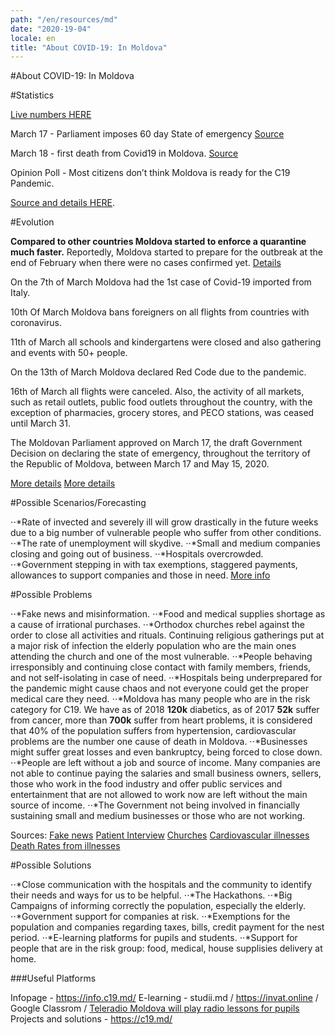 ```yaml
---
path: "/en/resources/md"
date: "2020-19-04"
locale: en
title: "About COVID-19: In Moldova"
---
```

#About COVID-19: In Moldova

#Statistics

[Live numbers HERE](https://info.c19.md/)

March 17 - Parliament imposes 60 day State of emergency
[Source](http://www.infotag.md/populis-en/283390/)

March 18 - first death from Covid19 in Moldova.
[Source](http://www.infotag.md/populis-en/283416/)

Opinion Poll - Most citizens don’t think Moldova is ready for the C19 Pandemic.

[Source and details HERE](http://www.infotag.md/populis-en/283386/).


#Evolution

**Compared to other countries Moldova started to enforce a quarantine much faster.** Reportedly, Moldova started to prepare for the outbreak at the end of February when there were no cases confirmed yet. [Details](https://www.moldova.org/en/moldova-prepares-for-an-outbreak-of-coronavirus-in-the-country/)

On the 7th of March Moldova had the 1st case of Covid-19 imported from Italy.

10th Of March Moldova bans foreigners on all flights from countries with coronavirus.

11th of March all schools and kindergartens were closed and also gathering and events with 50+ people.

On the 13th of March Moldova declared Red Code due to the pandemic.

16th of March all flights were canceled. Also, the activity of all markets, such as retail outlets, public food outlets throughout the country, with the exception of pharmacies, grocery stores, and PECO stations, was ceased until March 31.

The Moldovan Parliament approved on March 17, the draft Government Decision on declaring the state of emergency, throughout the territory of the Republic of Moldova, between March 17 and May 15, 2020.

[More details](https://ansp.md/index.php/subdiviziunile-teritoriale-ale-ansp-implicate-activ-in-supravegherea-controlul-si-prevenirea-infectiei-cu-coronavirus-de-tip-nou-covid-19/)
[More details](https://moldova.europalibera.org/a/pie%C8%9Bele-punctele-comerciale-%C8%99i-restaurantele-vor-fi-%C3%AEnchise-temporar-pentru-a-%C8%9Bine-sub-control-epidemia/30489134.html)


#Possible Scenarios/Forecasting

⋅⋅*Rate of invected and severely ill will grow drastically in the future weeks due to a big number of vulnerable people who suffer from other conditions.
⋅⋅*The rate of unemployment will skydive.
⋅⋅*Small and medium companies closing and going out of business.
⋅⋅*Hospitals overcrowded.
⋅⋅*Government stepping in with tax exemptions, staggered payments, allowances to support companies and those in need. [More info](https://unimedia.info/ro/news/a2b6225f8cc818f5/scutiri-de-impozite-si-plati-esalonate-vezi-planul-de-actiuni-al-guvernului-pentru-a-sustine-economia-si-cetatenii.html)


#Possible Problems

⋅⋅*Fake news and misinformation.
⋅⋅*Food and medical supplies shortage as a cause of irrational purchases.
⋅⋅*Orthodox churches rebel against the order to close all activities and rituals. Continuing religious gatherings put at a major risk of infection the elderly population who are the main ones attending the church and one of the most vulnerable.
⋅⋅*People behaving irresponsibly and continuing close contact with family members, friends, and not self-isolating in case of need.
⋅⋅*Hospitals being underprepared for the pandemic might cause chaos and not everyone could get the proper medical care they need.
⋅⋅*Moldova has many people who are in the risk category for C19. We have as of 2018 **120k** diabetics, as of 2017 **52k** suffer from cancer, more than **700k** suffer from heart problems, it is considered that 40% of the population suffers from hypertension, cardiovascular problems are the number one cause of death in Moldova.
⋅⋅*Businesses might suffer great losses and even bankruptcy, being forced to close down.
⋅⋅*People are left without a job and source of income. Many companies are not able to continue paying the salaries and small business owners, sellers, those who work in the food industry and offer public services and entertainment that are not allowed to work now are left without the main source of income.
⋅⋅*The Government not being involved in financially sustaining small and medium businesses or those who are not working.

Sources:
[Fake news](https://unimedia.info/ro/news/558adbbf3c48aade/fake-newsuri-in-plina-pandemie-politia-atentioneaza-oamenii-sa-nu-se-lase-manipulati.html)
[Patient Interview](https://unimedia.info/ro/news/d1d33f4208346856/italia-apelul-din-spital-al-uneia-dintre-primele-persoane-bolnave-de-coronavirus-am-vrut-sa-vedeti-in-ochii-si-corpul-meu-suferinta-foarte-putini-au-inteles-cu-adevarat-cu-ce-ne-confruntam.html)
[Churches](http://www.infotag.md/populis-en/283364/)
[Cardiovascular illnesses](https://msmps.gov.md/ro/content/peste-700-de-mii-de-moldoveni-sufera-de-afectiuni-cardiovasculare)
[Death Rates from illnesses](https://statistica.gov.md/newsview.php?l=ro&idc=168&id=6360)

#Possible Solutions

⋅⋅*Close communication with the hospitals and the community to identify their needs and ways for us to be helpful.
⋅⋅*The Hackathons.
⋅⋅*Big Campaigns of informing correctly the population, especially the elderly.
⋅⋅*Government support for companies at risk.
⋅⋅*Exemptions for the population and companies regarding taxes, bills, credit payment for the nest period.
⋅⋅*E-learning platforms for pupils and students.
⋅⋅*Support for people that are in the risk group: food, medical, house supplisies delivery at home.

###Useful Platforms

Infopage - https://info.c19.md/
E-learning - studii.md / https://invat.online / Google Classrom / [Teleradio Moldova will play radio lessons for pupils](https://diez.md/2020/03/19/teleradio-moldova-va-difuza-lectii-de-pregatire-pentru-examenele-elevilor-din-clasa-a-ix-a-si-a-xii-a/?fbclid=IwAR2iGiCSZsQiz2u0-_GXAN6XPdRBG_9oZdAazgmU0f8iIHsLTvj0cR0RSGY)
Projects and solutions - https://c19.md/


